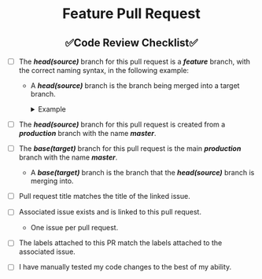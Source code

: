 <h1 style="font-weight:bold" align="center">Feature Pull Request</h1>
<h2 style="font-weight:bold" align="center">✅Code Review Checklist✅</h2>

- [ ] The **_head(source)_** branch for this pull request is a **_feature_** branch, with the correct naming syntax, in the following example:
  - A **_head(source)_** branch is the branch being merged into a target branch.
    <details closed><summary>Example</summary>

      ``` xml
      Syntax: feature/<issue-num>-<description>
      Example: feature/123-my-feature
      ```
    </details>

- [ ] The **_head(source)_** branch for this pull request is created from a **_production_** branch with the name **_master_**.

- [ ] The **_base(target)_** branch for this pull request is the main **_production_** branch with the name **_master_**.
  - A **_base(target)_** branch is the branch that the **_head(source)_** branch is merging into.

- [ ] Pull request title matches the title of the linked issue.

- [ ] Associated issue exists and is linked to this pull request.
  - One issue per pull request.

- [ ] The labels attached to this PR match the labels attached to the associated issue.

- [ ] I have manually tested my code changes to the best of my ability.
